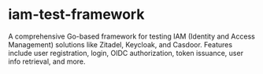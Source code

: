 # iam-test-framework
A comprehensive Go-based framework for testing IAM (Identity and Access Management) solutions like Zitadel, Keycloak, and Casdoor. Features include user registration, login, OIDC authorization, token issuance, user info retrieval, and more.
